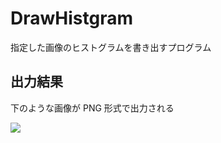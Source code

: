 # DrawHistgram

指定した画像のヒストグラムを書き出すプログラム

## 出力結果

下のような画像が PNG 形式で出力される

![](https://pbs.twimg.com/media/DBjGEhSUMAAvrhJ.jpg:large)
